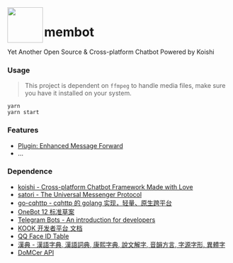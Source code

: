<img align="left" width="80" src="http://q.qlogo.cn/headimg_dl?dst_uin=1470738407&spec=100">

<h1>membot</h1>

Yet Another Open Source & Cross-platform Chatbot Powered by Koishi

### Usage

> This project is dependent on `ffmpeg` to handle media files, make sure you have it installed on your system.

```shell
yarn
yarn start
```

### Features

* [Plugin: Enhanced Message Forward](./src/plugins/forward)
* ...

### Dependence

* [koishi - Cross-platform Chatbot Framework Made with Love](https://github.com/koishijs/koishi)
* [satori - The Universal Messenger Protocol](https://github.com/satorijs/satori)
* [go-cqhttp - cqhttp 的 golang 实现，轻量、原生跨平台](https://github.com/Mrs4s/go-cqhttp)
* [OneBot 12 标准草案](https://12.onebot.dev/)
* [Telegram Bots - An introduction for developers](https://core.telegram.org/bots)
* [KOOK 开发者平台 文档](https://developer.kookapp.cn/doc/intro)
* [QQ Face ID Table](https://qq-face.vercel.app/)
* [漢典 - 漢語字典, 漢語詞典, 康熙字典, 說文解字, 音韻方言, 字源字形, 異體字](https://www.zdic.net)
* [DoMCer API](http://api.domcer.com/)
<!-- * [王斌给您对对联 -_-!](https://ai.binwang.me/couplet/) -->
<!-- * [文学网 - 文言文字典](https://wyw.hwxnet.com/) -->